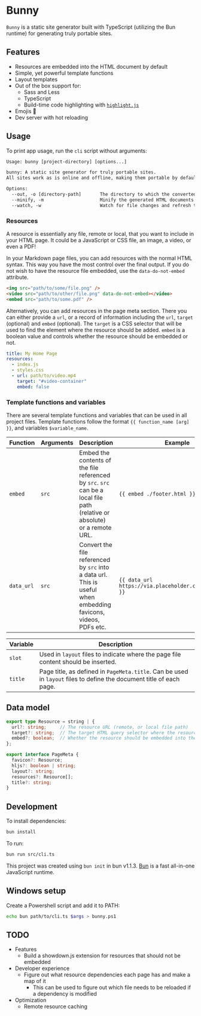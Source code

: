 # Bunny

`Bunny` is a static site generator built with TypeScript (utilizing the Bun runtime) for generating truly portable sites.

## Features

- Resources are embedded into the HTML document by default
- Simple, yet powerful template functions
- Layout templates
- Out of the box support for:
  - Sass and Less
  - TypeScript
  - Build-time code highlighting with [`highlight.js`](https://highlightjs.org/)
- Emojis 💩
- Dev server with hot reloading

## Usage

To print app usage, run the `cli` script without arguments:

```txt
Usage: bunny [project-directory] [options...]

bunny: A static site generator for truly portable sites.
All sites work as is online and offline, making them portable by default.

Options:
  --out, -o [directory-path]       The directory to which the converted files should be placed.
  --minify, -m                     Minify the generated HTML documents.
  --watch, -w                      Watch for file changes and refresh the browser page on changes.
```

### Resources

A resource is essentially any file, remote or local, that you want to include in your HTML page. It could be a JavaScript or CSS file, an image, a video, or even a PDF!

In your Markdown page files, you can add resources with the normal HTML syntax. This way you have the most control over the final output. If you do not wish to have the resource file embedded, use the `data-do-not-embed` attribute.

```markdown
<img src="path/to/some/file.png" />
<video src="path/to/other/file.png" data-do-not-embed></video>
<embed src="path/to/some.pdf" />
```

Alternatively, you can add resources in the page meta section. There you can either provide a `url`, or a record of information including the `url`, `target` (optional) and `embed` (optional). The `target` is a CSS selector that will be used to find the element where the resource should be added. `embed` is a boolean value and controls whether the resource should be embedded or not.

```yaml
title: My Home Page
resources:
  - index.js
  - styles.css
  - url: path/to/video.mp4
    target: "#video-container"
    embed: false
```

### Template functions and variables

There are several template functions and variables that can be used in all project files. Template functions follow the format `{{ function_name [arg] }}`, and variables `$variable_name`.

|Function|Arguments|Description|Example|
|---|---|---|---|
|`embed`|`src`|Embed the contents of the file referenced by `src`. `src` can be a local file path (relative or absolute) or a remote URL. | `{{ embed ./footer.html }}` |
|`data_url`|`src`|Convert the file referenced by `src` into a data url. This is useful when embedding favicons, videos, PDFs etc. | `{{ data_url https://via.placeholder.com/600/92c952 }}` |

| Variable | Description |
|---|---|
|`slot`|Used in `layout` files to indicate where the page file content should be inserted. |
|`title`|Page title, as defined in `PageMeta.title`. Can be used in `layout` files to define the document title of each page.|

## Data model

```ts
export type Resource = string | {
  url?: string;     // The resource URL (remote, or local file path)
  target?: string;  // The target HTML query selector where the resource will be placed
  embed?: boolean;  // Whether the resource should be embedded into the HTML document
};

export interface PageMeta {
  favicon?: Resource;
  hljs?: boolean | string;
  layout?: string;
  resources?: Resource[];
  title?: string;
}
```

## Development

To install dependencies:

```bash
bun install
```

To run:

```bash
bun run src/cli.ts
```

This project was created using `bun init` in bun v1.1.3. [Bun](https://bun.sh) is a fast all-in-one JavaScript runtime.

## Windows setup

Create a Powershell script and add it to PATH:

```bash
echo bun path/to/cli.ts $args > bunny.ps1
```

## TODO

- Features
  - Build a showdown.js extension for resources that should not be embedded
- Developer experience
  - Figure out what resource dependencies each page has and make a map of it
    - This can be used to figure out which file needs to be reloaded if a dependency is modified
- Optimization
  - Remote resource caching
